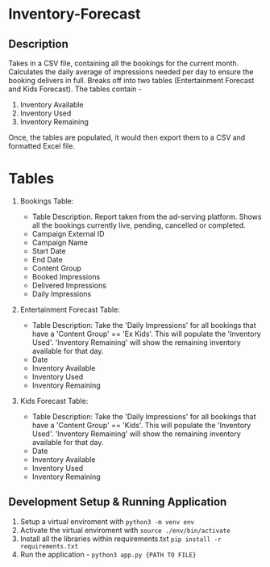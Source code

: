 # Inventory-Forecast

## Description
Takes in a CSV file, containing all the bookings for the current month. Calculates the daily average of impressions needed per day to ensure the booking delivers in full.
Breaks off into two tables (Entertainment Forecast and Kids Forecast). The tables contain -
1. Inventory Available
2. Inventory Used
3. Inventory Remaining

Once, the tables are populated, it would then export them to a CSV and formatted Excel file.

# Tables
1. Bookings Table: 
   - Table Description. Report taken from the ad-serving platform. Shows all the bookings currently live, pending, cancelled or completed.
   - Campaign External ID
   - Campaign Name
   - Start Date
   - End Date
   - Content Group
   - Booked Impressions
   - Delivered Impressions
   - Daily Impressions

2. Entertainment Forecast Table:
   - Table Description: Take the 'Daily Impressions' for all bookings that have a 'Content Group' == 'Ex Kids'. This will populate the 'Inventory Used'. 'Inventory Remaining' will show the remaining inventory available for that day.
   - Date
   - Inventory Available
   - Inventory Used
   - Inventory Remaining


3. Kids Forecast Table:
   - Table Description: Take the 'Daily Impressions' for all bookings that have a 'Content Group' == 'Kids'. This will populate the 'Inventory Used'. 'Inventory Remaining' will show the remaining inventory available for that day.
   - Date
   - Inventory Available
   - Inventory Used
   - Inventory Remaining

## Development Setup & Running Application
1. Setup a virtual enviroment with `python3 -m venv env`
2. Activate the virtual enviroment with `source ./env/bin/activate`
3. Install all the libraries within requirements.txt `pip install -r requirements.txt`
4. Run the application - `python3 app.py {PATH TO FILE}`
